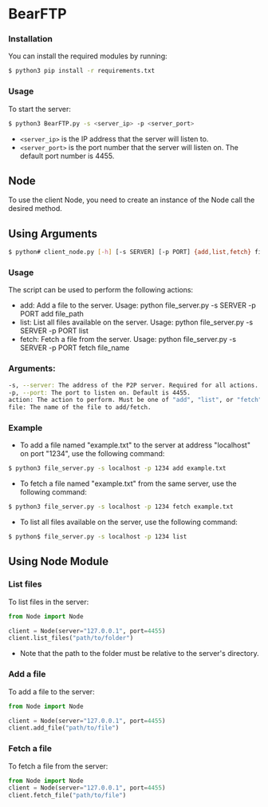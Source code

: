 # BearFTP
 
### Installation
You can install the required modules by running:

```sh
$ python3 pip install -r requirements.txt
```
### Usage
To start the server:
```sh
$ python3 BearFTP.py -s <server_ip> -p <server_port>
```
- ```<server_ip>``` is the IP address that the server will listen to.
- ```<server_port>``` is the port number that the server will listen on. The default port number is 4455.

## Node
To use the client Node, you need to create an instance of the Node call the desired method.

## Using Arguments 
```sh
$ python# client_node.py [-h] [-s SERVER] [-p PORT] {add,list,fetch} file
```
### Usage
The script can be used to perform the following actions:

- add: Add a file to the server. Usage: python file_server.py -s SERVER -p PORT add file_path
- list: List all files available on the server. Usage: python file_server.py -s SERVER -p PORT list
- fetch: Fetch a file from the server. Usage: python file_server.py -s SERVER -p PORT fetch file_name

### Arguments:
```sh
-s, --server: The address of the P2P server. Required for all actions.
-p, --port: The port to listen on. Default is 4455.
action: The action to perform. Must be one of "add", "list", or "fetch".
file: The name of the file to add/fetch.
```

### Example
- To add a file named "example.txt" to the server at address "localhost" on port "1234", use the following command:
```sh
$ python3 file_server.py -s localhost -p 1234 add example.txt
```
- To fetch a file named "example.txt" from the same server, use the following command:
```sh
$ python3 file_server.py -s localhost -p 1234 fetch example.txt
```
- To list all files available on the server, use the following command:
```sh
$ python$ file_server.py -s localhost -p 1234 list
```
## Using Node Module
### List files
To list files in the server:
```py
from Node import Node

client = Node(server="127.0.0.1", port=4455)
client.list_files("path/to/folder")
```
- Note that the path to the folder must be relative to the server's directory. 

### Add a file
To add a file to the server:

```py
from Node import Node

client = Node(server="127.0.0.1", port=4455)
client.add_file("path/to/file")

```


### Fetch a file
To fetch a file from the server:
```py
from Node import Node
client = Node(server="127.0.0.1", port=4455)
client.fetch_file("path/to/file")

```
